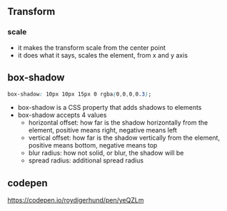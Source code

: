 ## Transform

### scale
- it makes the transform scale from the center point
- it does what it says, scales the element, from x and y axis

## box-shadow
```css
box-shadow: 10px 10px 15px 0 rgba(0,0,0,0.3);
```
- box-shadow is a CSS property that adds shadows to elements
- box-shadow accepts 4 values
  - horizontal offset: how far is the shadow horizontally from the element, positive means right, negative means left
  - vertical offset: how far is the shadow vertically from the element, positive means bottom, negative means top 
  - blur radius: how not solid, or blur, the shadow will be
  - spread radius: additional spread radius


## codepen
https://codepen.io/roydigerhund/pen/yeQZLm

